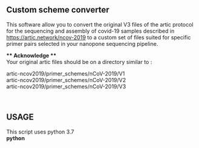 <h2> Custom scheme converter </h2>

This software allow you to convert the original V3 files of the artic protocol for the sequencing and assembly of covid-19 samples described in https://artic.network/ncov-2019 to a custom set of files suited for specific primer pairs selected in your nanopone sequencing pipeline.

<b> ** Acknowledge ** </b>
<br>
Your original artic files should be on a directory similar to :

artic-ncov2019/primer_schemes/nCoV-2019/V1
<br>
artic-ncov2019/primer_schemes/nCoV-2019/V2
<br>
artic-ncov2019/primer_schemes/nCoV-2019/V3

<br>

<h2> USAGE </h2>

This script uses python 3.7 
<br>
<b> python </b>
